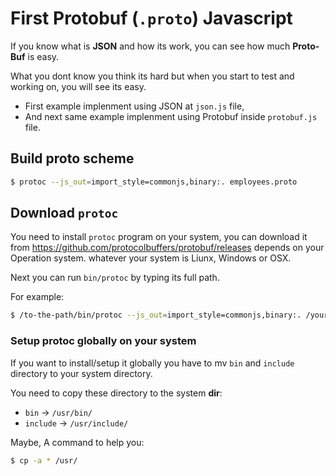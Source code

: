 # First Protobuf (`.proto`) Javascript

If you know what is **JSON** and how its work, you can see how much **Proto-Buf** is easy.

What you dont know you think its hard but when you start to test and working on, you will see its easy.

- First example implenment using JSON at `json.js` file,
- And next same example implenment using Protobuf inside `protobuf.js` file.

## Build proto scheme

```bash
$ protoc --js_out=import_style=commonjs,binary:. employees.proto
```

## Download `protoc`

You need to install `protoc` program on your system, you can download it from https://github.com/protocolbuffers/protobuf/releases depends on your Operation system. whatever your system is Liunx, Windows or OSX.

Next you can run `bin/protoc` by typing its full path.

For example:
```bash
$ /to-the-path/bin/protoc --js_out=import_style=commonjs,binary:. /your-source-path/employees.proto
```

### Setup protoc globally on your system

If you want to install/setup it globally you have to mv `bin` and `include` directory to your system directory.

You need to copy these directory to the system **dir**:
- `bin` -> `/usr/bin/`
- `include` -> `/usr/include/`

Maybe, A command to help you:

```bash
$ cp -a * /usr/
```

